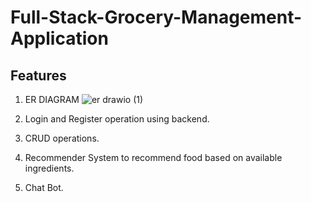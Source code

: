 # Full-Stack-Grocery-Management-Application

## Features
1. ER DIAGRAM
   ![er drawio (1)](https://github.com/Subhranil2152/Full-Stack-Grocery-Management-Application/assets/97818707/d2383bb3-929f-4f2d-b6c1-72474b9cd11a)

1. Login and Register operation using backend.
2. CRUD operations.
3. Recommender System to recommend food based on available ingredients.
4. Chat Bot.

